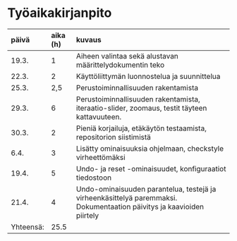 # Työaikakirjanpito

|päivä      |aika (h)   |kuvaus   |
|:----------|:----------|:--------|
|19.3.      |1        |Aiheen valintaa sekä alustavan määrittelydokumentin teko|
|22.3.      |2        |Käyttöliittymän luonnostelua ja suunnittelua|
|25.3.      |2,5      |Perustoiminnallisuuden rakentamista|
|29.3.      |6        |Perustoiminnallisuuden rakentamista, iteraatio-slider, zoomaus, testit täyteen kattavuuteen.|
|30.3.      |2        |Pieniä korjailuja, etäkäytön testaamista, repositorion siistimistä|
|6.4.       |3        |Lisätty ominaisuuksia ohjelmaan, checkstyle virheettömäksi|
|19.4.      |5        |Undo- ja reset -ominaisuudet, konfiguraatiot tiedostoon|
|21.4.      |4        |Undo-ominaisuuden parantelua, testejä ja virheenkäsittelyä paremmaksi. Dokumentaation päivitys ja kaavioiden piirtely|
|Yhteensä:  |25.5     | |
